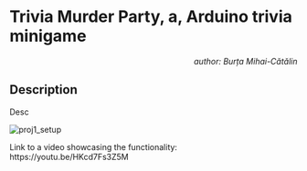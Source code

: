 # Trivia Murder Party, a, Arduino trivia minigame
<p align="right" >  <i> author: Burța Mihai-Cătălin </i> </p>

## Description

  <p> Desc </p>

![proj1_setup](https://github.com/cbrt-mihai/ArduinoTriviaMurderParty/blob/main/setup.jpeg?raw=true)

<p> Link to a video showcasing the functionality: https://youtu.be/HKcd7Fs3Z5M </p>

